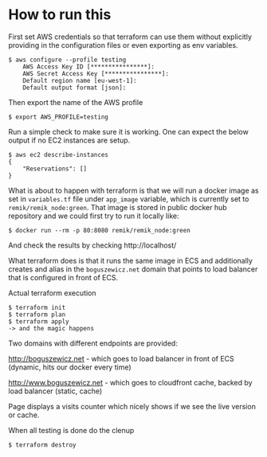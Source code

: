 # How to run this

First set AWS credentials so that terraform can use them without explicitly providing in the configuration files or even exporting as env variables.

```
$ aws configure --profile testing
    AWS Access Key ID [****************]:
    AWS Secret Access Key [****************]:
    Default region name [eu-west-1]:
    Default output format [json]:
```

Then export the name of the AWS profile

    $ export AWS_PROFILE=testing

Run a simple check to make sure it is working. One can expect the below output if no EC2 instances are setup.
```
$ aws ec2 describe-instances
{
    "Reservations": []
}
```

What is about to happen with terraform is that we will run a docker image as set in `variables.tf` file under `app_image` variable, which is currently set to `remik/remik_node:green`. That image is stored in public docker hub repository and we could first try to run it locally like:

    $ docker run --rm -p 80:8080 remik/remik_node:green

And check the results by checking http://localhost/

What terraform does is that it runs the same image in ECS and additionally creates and alias in the `boguszewicz.net` domain that points to load balancer that is configured in front of ECS.

Actual terraform execution
```
$ terraform init
$ terraform plan
$ terraform apply
-> and the magic happens
```

Two domains with different endpoints are provided:

http://boguszewicz.net - which goes to load balancer in front of ECS (dynamic, hits our docker every time)

http://www.boguszewicz.net - which goes to cloudfront cache, backed by load balancer (static, cache)

Page displays a visits counter which nicely shows if we see the live version or cache.

When all testing is done do the clenup

    $ terraform destroy

